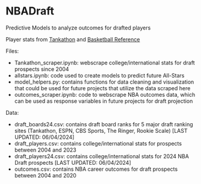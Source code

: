 # NBADraft
Predictive Models to analyze outcomes for drafted players

Player stats from [Tankathon](https://www.tankathon.com/) and [Basketball Reference](https://www.basketball-reference.com/)

Files:
- Tankathon_scraper.ipynb: webscrape college/international stats for draft prospects since 2004
- allstars.ipynb: code used to create models to predict future All-Stars
- model_helpers.py: contains functions for data cleaning and visualization that could be used for future projects that utilize the data scraped here
- outcomes_scraper.ipynb: code to webscrape NBA outcomes data, which can be used as response variables in future projects for draft projection

Data: 
- draft_boards24.csv: contains draft board ranks for 5 major draft ranking sites (Tankathon, ESPN, CBS Sports, The Ringer, Rookie Scale) [LAST UPDATED: 06/04/2024]
- draft_players.csv: contains college/international stats for prospects between 2004 and 2023
- draft_players24.csv: contains college/international stats for 2024 NBA Draft prospects [LAST UPDATED: 06/04/2024]
- outcomes.csv: contains NBA career outcomes for draft prospects between 2004 and 2020
